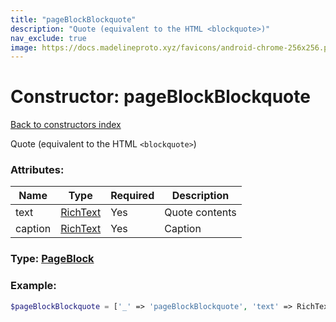 ```yaml
---
title: "pageBlockBlockquote"
description: "Quote (equivalent to the HTML <blockquote>)"
nav_exclude: true
image: https://docs.madelineproto.xyz/favicons/android-chrome-256x256.png
---
```

# Constructor: pageBlockBlockquote  
[Back to constructors index](index.md)



Quote (equivalent to the HTML `<blockquote>`)

### Attributes:

| Name     |    Type       | Required | Description |
|----------|---------------|----------|-------------|
|text|[RichText](../types/RichText.md) | Yes|Quote contents|
|caption|[RichText](../types/RichText.md) | Yes|Caption|



### Type: [PageBlock](../types/PageBlock.md)


### Example:

```php
$pageBlockBlockquote = ['_' => 'pageBlockBlockquote', 'text' => RichText, 'caption' => RichText];
```  
